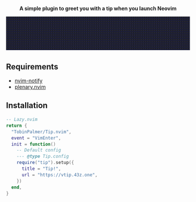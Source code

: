 <div align="center">
  <p><strong>A simple plugin to greet you with a tip when you launch Neovim</strong></p>
</div>

![Demo](./static/demo.gif)

## Requirements
- [nvim-notify](https://github.com/rcarriga/nvim-notify)
- [plenary.nvim](https://github.com/nvim-lua/plenary.nvim)

## Installation

```lua
-- Lazy.nvim
return {
  "TobinPalmer/Tip.nvim",
  event = "VimEnter",
  init = function()
    -- Default config
    --- @type Tip.config
    require("tip").setup({
      title = "Tip!",
      url = "https://vtip.43z.one",
    })
  end,
}
```
